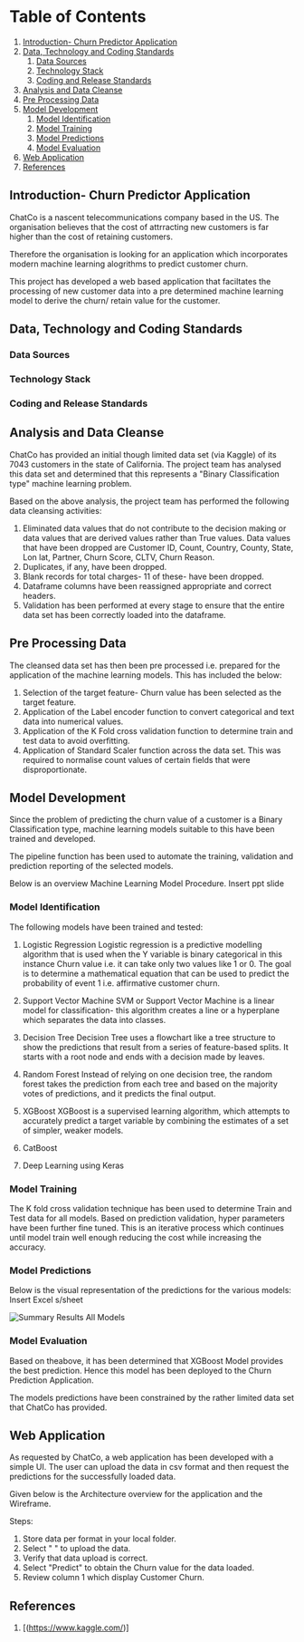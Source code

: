 # Table of Contents
1. [Introduction- Churn Predictor Application](#Introduction)
2. [Data, Technology and Coding Standards](#Paragraph1)
   1. [Data Sources](#SubParagraph1)
   2. [Technology Stack](#Subparagraph2) 
   3. [Coding and Release Standards](#Subparagraph3)
3. [Analysis and Data Cleanse](#Paragraph2)
4. [Pre Processing Data](#Paragraph3)
5. [Model Development](#Paragraph4)
   1. [Model Identification](#SubParagraph4)
   2. [Model Training](#SubParagraph5)
   3. [Model Predictions](#Subparagraph6) 
   4. [Model Evaluation](#Subparagraph7)
5. [Web Application](#Paragraph5)
6. [References](#Paragraph6)

<div style="page-break-after: always;"></div>

## Introduction- Churn Predictor Application <a name="Introduction"></a>

ChatCo is a nascent telecommunications company based in the US. The organisation believes that the cost of attrracting new customers is far higher than the cost of retaining customers.

Therefore the organisation is looking for an application which incorporates modern machine learning alogrithms to predict customer churn.

This project has developed a web based application that faciltates the processing of new customer data into a pre determined machine learning model to derive the churn/ retain value for the customer. 

## Data, Technology and Coding Standards <a name="paragraph1"></a>
### Data Sources <a name="subparagraph1"></a>

### Technology Stack <a name="subparagraph2"></a>


### Coding and Release Standards <a name="subparagraph3"></a>


## Analysis and Data Cleanse <a name="paragraph2"></a>

ChatCo has provided an initial though limited data set (via Kaggle) of its 7043 customers in the state of California. The project team has analysed this data set and determined that this represents a "Binary Classification type" machine learning problem. 

Based on the above analysis, the project team has performed the following data cleansing activities:

1. Eliminated data values that do not contribute to the decision making or data values that are derived values rather than True values. Data values that have been dropped are Customer ID, Count, Country, County, State, Lon lat, Partner, Churn Score, CLTV, Churn Reason.
2. Duplicates, if any, have been dropped.
3. Blank records for total charges- 11 of these- have been dropped.
4. Dataframe columns have been reassigned appropriate and correct headers.
5. Validation has been performed at every stage to ensure that the entire data set has been correctly loaded into the dataframe.

## Pre Processing Data <a name="paragraph3"></a>

The cleansed data set has then been pre processed i.e. prepared for the application of the machine learning models. This has included the below:

1. Selection of the target feature- Churn value has been selected as the target feature. 
2. Application of the Label encoder function to convert categorical and text data into numerical values. 
3. Application of the K Fold cross validation function to determine train and test data to avoid overfitting.
4. Application of Standard Scaler function across the data set. This was required to normalise count values of certain fields that were disproportionate. 


## Model Development <a name="paragraph4"></a>
Since the problem of predicting the churn value of a customer is a Binary Classification type, machine learning models suitable to this have been trained and developed.

The pipeline function has been used to automate the training, validation and prediction reporting of the selected models.

Below is an overview Machine Learning Model Procedure. Insert ppt slide


### Model Identification <a name="subparagraph4"></a>
The following models have been trained and tested:

1. Logistic Regression
Logistic regression is a predictive modelling algorithm that is used when the Y variable is binary categorical in this instance Churn value i.e. it can take only two values like 1 or 0. The goal is to determine a mathematical equation that can be used to predict the probability of event 1 i.e. affirmative customer churn. 

2. Support Vector Machine
SVM or Support Vector Machine is a linear model for classification- this algorithm creates a line or a hyperplane which separates the data into classes.

3. Decision Tree
Decision Tree uses a flowchart like a tree structure to show the predictions that result from a series of feature-based splits. It starts with a root node and ends with a decision made by leaves.

4. Random Forest
Instead of relying on one decision tree, the random forest takes the prediction from each tree and based on the majority votes of predictions, and it predicts the final output.

5. XGBoost
XGBoost is a supervised learning algorithm, which attempts to accurately predict a target variable by combining the estimates of a set of simpler, weaker models.

6. CatBoost


7. Deep Learning using Keras


### Model Training <a name="subparagraph5"></a>

The K fold cross validation technique has been used to determine Train and Test data for all models.
Based on prediction validation, hyper parameters have been further fine tuned. This is an iterative process which continues until model train well enough reducing the cost while increasing the accuracy. 

### Model Predictions <a name="subparagraph6"></a>
Below is the visual representation of the predictions for the various models: Insert Excel s/sheet

![Summary Results All Models](https://github.com/chirathlv/Project1/blob/Renu/Images/Total%20Wine%20Sales%20per%20Income%20Bracket.png)


### Model Evaluation <a name="subparagraph7"></a>
Based on theabove, it has been determined that XGBoost Model provides the best prediction. Hence this model has been deployed to the Churn Prediction Application.

The models predictions have been constrained by the rather limited data set that ChatCo has provided.


## Web Application <a name="paragraph5"></a>
As requested by ChatCo, a web application has been developed with a simple UI. The user can upload the data in csv format and then request the predictions for the successfully loaded data.

Given below is the Architecture overview for the application and the Wireframe.

Steps:
1. Store data per format in your local folder.
2. Select "   " to upload the data.
3. Verify that data upload is correct.
4. Select "Predict" to obtain the Churn value for the data loaded.
5. Review column 1 which display Customer Churn. 



## References <a name="paragraph6"></a>

1. [(https://www.kaggle.com/)]
